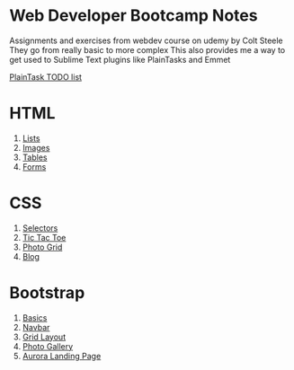 # Web Developer Bootcamp Notes
Assignments and exercises from webdev course on udemy by Colt Steele
They go from really basic to more complex
This also provides me a way to get used to Sublime Text plugins like PlainTasks and Emmet

[PlainTask TODO list](https://raw.githubusercontent.com/mbaris/webdev/master/project.TODO)

# HTML
1. [Lists](HTML/list.html)
2. [Images](HTML/img.html)
3. [Tables](HTML/table.html)
4. [Forms](HTML/form.html)

# CSS
1. [Selectors](CSS/selectors/selectorsExercise.html)
2. [Tic Tac Toe](CSS/tic-tac-toe/board.html)
3. [Photo Grid](CSS/photo-grid/grid.html)
4. [Blog](CSS/blog/blog.html)

# Bootstrap
1. [Basics](Bootstrap/basics/basics.html)
2. [Navbar](Bootstrap/navbars/navbar.html)
3. [Grid Layout](Bootstrap/grid-layout/grid.html)
4. [Photo Gallery](Bootstrap/gallery/gallery.html)
5. [Aurora Landing Page](Bootstrap/landing-page/landing.html)